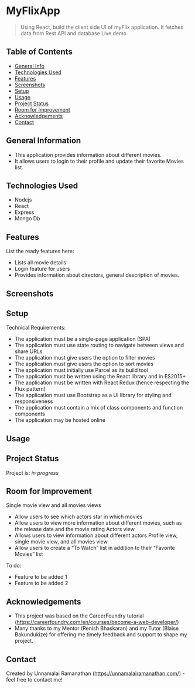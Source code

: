 # MyFlixApp
> Using React, build the client side UI of myFlix application. It fetches data from Rest API and database
> Live demo 

## Table of Contents
* [General Info](#general-information)
* [Technologies Used](#technologies-used)
* [Features](#features)
* [Screenshots](#screenshots)
* [Setup](#setup)
* [Usage](#usage)
* [Project Status](#project-status)
* [Room for Improvement](#room-for-improvement)
* [Acknowledgements](#acknowledgements)
* [Contact](#contact)


## General Information
- This application provides information about different movies.
- It allows users to login to their profile and update their favorite Movies list.


## Technologies Used
- Nodejs
- React
- Express
- Mongo Db


## Features
List the ready features here:
- Lists all movie details
- Login feature for users
- Provides information about directors, general description of movies.


## Screenshots


## Setup

Technical Requirements:

- The application must be a single-page application (SPA)
- The application must use state routing to navigate between views and share URLs
- The application must give users the option to filter movies
- The application must give users the option to sort movies
- The application must initially use Parcel as its build tool
- The application must be written using the React library and in ES2015+
- The application must be written with React Redux (hence respecting the Flux pattern)
- The application must use Bootstrap as a UI library for styling and responsiveness
- The application must contain a mix of class components and function components
- The application may be hosted online



## Usage



## Project Status
Project is: _in progress_


## Room for Improvement

Single movie view and all movies views
- Allow users to see which actors star in which movies
- Allow users to view more information about different movies, such as the release date and the movie rating
Actors view
- Allows users to view information about different actors
Profile view, single movie view, and all movies view
- Allow users to create a “To Watch” list in addition to their “Favorite Movies” list

To do:
- Feature to be added 1
- Feature to be added 2

## Acknowledgements
- This project was based on the CareerFoundry tutorial (https://careerfoundry.com/en/courses/become-a-web-developer/)
- Many thanks to my Mentor (Renish Bhaskaran) and my Tutor (Blaise Bakundukize) for offering me timely feedback and support to shape my project.


## Contact
Created by Unnamalai Ramanathan (https://unnamalairamanathan.com/) - feel free to contact me!
